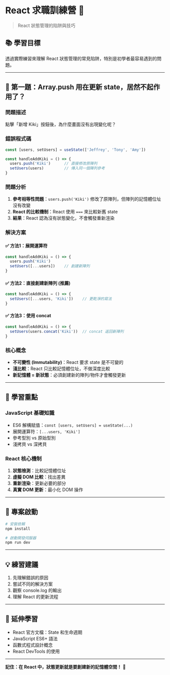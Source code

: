 # React 求職訓練營 🚀

> React 狀態管理的陷阱與技巧

## 📚 學習目標

透過實際練習來理解 React 狀態管理的常見陷阱，特別是初學者最容易遇到的問題。

---

## 🎯 第一題：Array.push 用在更新 state，居然不起作用了？

### 問題描述
點擊「新增 Kiki」按鈕後，為什麼畫面沒有出現變化呢？

### 錯誤程式碼
```jsx
const [users, setUsers] = useState(['Jeffrey', 'Tony', 'Amy'])

const handleAddKiki = () => {
  users.push('Kiki')      // 直接修改原陣列
  setUsers(users)         // 傳入同一個陣列參考
}
```

### 問題分析
1. **參考相等性問題**：`users.push('Kiki')` 修改了原陣列，但陣列的記憶體位址沒有改變
2. **React 的比較機制**：React 使用 `===` 來比較新舊 state
3. **結果**：React 認為沒有狀態變化，不會觸發重新渲染

### 解決方案

#### ✅ 方法1：展開運算符
```jsx
const handleAddKiki = () => {
  users.push('Kiki')
  setUsers([...users])    // 創建新陣列
}
```

#### ✅ 方法2：直接創建新陣列 (推薦)
```jsx
const handleAddKiki = () => {
  setUsers([...users, 'Kiki'])    // 更乾淨的寫法
}
```

#### ✅ 方法3：使用 concat
```jsx
const handleAddKiki = () => {
  setUsers(users.concat('Kiki'))  // concat 返回新陣列
}
```

### 核心概念
- **不可變性 (Immutability)**：React 要求 state 是不可變的
- **淺比較**：React 只比較記憶體位址，不做深度比較
- **新記憶體 = 新狀態**：必須創建新的陣列/物件才會觸發更新

---

## 🧠 學習重點

### JavaScript 基礎知識
- ES6 解構賦值：`const [users, setUsers] = useState(...)`
- 展開運算符：`[...users, 'Kiki']`
- 參考型別 vs 原始型別
- 淺拷貝 vs 深拷貝

### React 核心機制
1. **狀態檢測**：比較記憶體位址
2. **虛擬 DOM 比較**：找出差異
3. **重新渲染**：更新必要的部分
4. **真實 DOM 更新**：最小化 DOM 操作

---

## 🚀 專案啟動

```bash
# 安裝依賴
npm install

# 啟動開發伺服器
npm run dev
```

---

## 💡 練習建議

1. 先理解錯誤的原因
2. 嘗試不同的解決方案
3. 觀察 console.log 的輸出
4. 理解 React 的更新流程

---

## 📖 延伸學習

- React 官方文檔：State 和生命週期
- JavaScript ES6+ 語法
- 函數式程式設計概念
- React DevTools 的使用

---

**記住：在 React 中，狀態更新就是要創建新的記憶體空間！** 🎯
